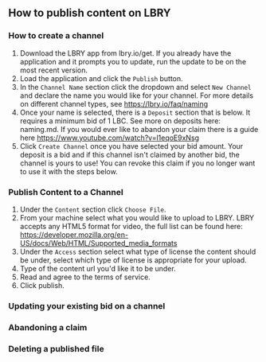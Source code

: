 ## How to publish content on LBRY

### How to create a channel
1. Download the LBRY app from lbry.io/get. If you already have the application and it prompts you to update, run the update to be on the most recent version.
2. Load the application and  click the `Publish` button.
3. In the `Channel Name` section click the dropdown and select `New Channel` and  declare the name you would like for your channel.  For more details on different channel types, see https://lbry.io/faq/naming
4. Once your name is selected, there is a `Deposit` section that is below.  It requires a minimum bid of 1 LBC.   See more on deposits here: naming.md.  If you would ever like to abandon your claim there is a guide here https://www.youtube.com/watch?v=l1eqoE9xNsg
5. Click `Create Channel` once you have selected your bid amount.  Your deposit is a bid and if this channel isn't claimed by another bid, the channel is yours to use!
You can revoke this claim if you no longer want to use it with the steps below.

### Publish Content to a Channel

1. Under the `Content` section click `Choose File`.
2. From your machine select what you would like to upload to LBRY.  LBRY accepts any HTML5 format for video, the full list can be found here: https://developer.mozilla.org/en-US/docs/Web/HTML/Supported_media_formats
3. Under the `Access` section select what type of license the content should be under, select which type of license is appropriate for your upload. </br>
4. Type of the content url you'd like it to be under.  
5. Read and agree to the terms of service.
6. Click publish.

### Updating your existing bid on a channel



### Abandoning a claim


### Deleting a published file
